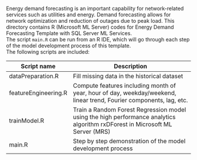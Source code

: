 Energy demand forecasting is an important capability for network-related services such as utilities and energy. Demand forecasting allows for network optimization and reduction of outages due to peak load.
This directory contains R (Microsoft ML Server) codes for Energy Demand Forecasting Template with SQL Server ML Services.  
The script `main.R` can be run from an R IDE, which will go through each step of the model development process of this template.  
The following scripts are included:

Script name|Description
-----------|-----------
dataPreparation.R|Fill missing data in the historical dataset
featureEngineering.R|Compute features including month of year, hour of day, weekday/weekend, linear trend, Fourier components, lag, etc.
trainModel.R|Train a Random Forest Regression model using the high performance analytics algorithm rxDForest in Microsoft ML Server (MRS)
main.R|Step by step demonstration of the model development process
